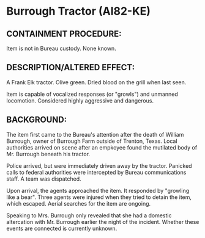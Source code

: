 # Burrough Tractor (AI82-KE)

## CONTAINMENT PROCEDURE:

Item is not in Bureau custody. None known.

## DESCRIPTION/ALTERED EFFECT:

A Frank Elk tractor. Olive green. Dried blood on the grill when last seen.

Item is capable of vocalized responses (or "growls") and unmanned locomotion. Considered highly aggressive and dangerous.

## BACKGROUND:

The item first came to the Bureau's attention after the death of William Burrough, owner of Burrough Farm outside of Trenton, Texas. Local authorities arrived on scene after an empkoyee found the mutilated body of Mr. Burrough beneath his tractor.

Police arrived, but were immediately driven away by the tractor. Panicked calls to federal authorities were intercepted by Bureau communications staff. A team was dispatched.

Upon arrival, the agents approached the item. It responded by "growling like a bear". Three agents were injured when they tried to detain the item, which escaped. Aerial searches for the item are ongoing.

Speaking to Mrs. Burrough only revealed that she had a domestic altercation with Mr. Burrough earlier the night of the incident. Whether these events are connected is currently unknown.

